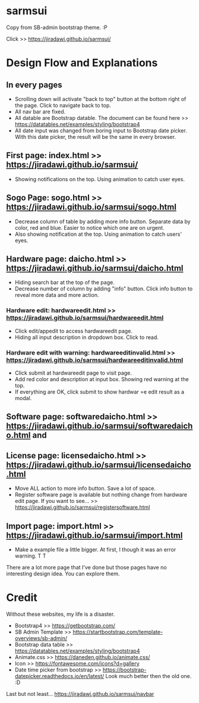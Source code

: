 # sarmsui
Copy from SB-admin bootstrap theme. :P

Click >> https://jiradawi.github.io/sarmsui/

# Design Flow and Explanations
## In every pages
- Scrolling down will activate "back to top" button at the bottom right of the page. Click to navigate back to top.
- All nav bar are fixed.
- All datable are Bootstrap datable. The document can be found here >> https://datatables.net/examples/styling/bootstrap4
- All date input was changed from boring input to Bootstrap date picker. With this date picker, the result will be the same in every browser.

## First page: index.html >> https://jiradawi.github.io/sarmsui/
- Showing notifications on the top. Using animation to catch user eyes.

## Sogo Page: sogo.html >> https://jiradawi.github.io/sarmsui/sogo.html
- Decrease column of table by adding more info button. Separate data by color, red and blue. Easier to notice which one are on urgent.
- Also showing notification at the top. Using animation to catch users' eyes.

## Hardware page: daicho.html >> https://jiradawi.github.io/sarmsui/daicho.html
- Hiding search bar at the top of the page.
- Decrease number of column by adding "info" button. Click info button to reveal more data and more action.
### Hardware edit: hardwareedit.html >> https://jiradawi.github.io/sarmsui/hardwareedit.html
- Click edit/appedit to access hardwareedit page.
- Hiding all input description in dropdown box. Click to read.
### Hardware edit with warning: hardwareeditinvalid.html >> https://jiradawi.github.io/sarmsui/hardwareeditinvalid.html
- Click submit at hardwareedit page to visit page.
- Add red color and description at input box. Showing red warning at the top.
- If everything are OK, click submit to show hardwar =e edit result as a modal.

## Software page: softwaredaicho.html >> https://jiradawi.github.io/sarmsui/softwaredaicho.html and
## License page: licensedaicho.html >> https://jiradawi.github.io/sarmsui/licensedaicho.html
- Move ALL action to more info button. Save a lot of space.
- Register software page is available but nothing change from hardware edit page. If you want to see... >> https://jiradawi.github.io/sarmsui/registersoftware.html

## Import page: import.html >> https://jiradawi.github.io/sarmsui/import.html
- Make a example file a little bigger. At first, I though it was an error warning. T T

There are a lot more page that I've done but those pages have no interesting design idea. You can explore them.

# Credit
Without these websites, my life is a disaster.
- Bootstrap4  >> https://getbootstrap.com/
- SB Admin Template >> https://startbootstrap.com/template-overviews/sb-admin/
- Bootstrap data table >> https://datatables.net/examples/styling/bootstrap4
- Animate.css >> https://daneden.github.io/animate.css/
- Icon >> https://fontawesome.com/icons?d=gallery
- Date time picker from bootstrap >> https://bootstrap-datepicker.readthedocs.io/en/latest/
Look much better then the old one. :D


Last but not least...
https://jiradawi.github.io/sarmsui/navbar
